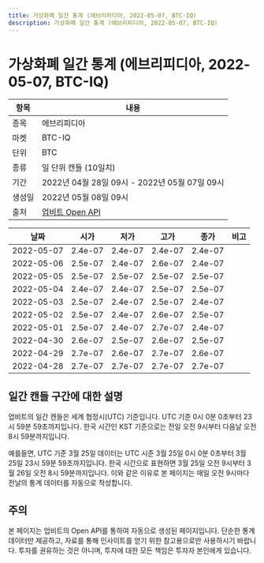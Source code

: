 ```yaml
---
title: 가상화폐 일간 통계 (에브리피디아, 2022-05-07, BTC-IQ)
description: 가상화폐 일간 통계 (에브리피디아, 2022-05-07, BTC-IQ)
---
```



가상화폐 일간 통계 (에브리피디아, 2022-05-07, BTC-IQ)
===

|항목|내용|
|--|--|
|종목|에브리피디아|
|마켓|BTC-IQ|
|단위|BTC|
|종류|일 단위 캔들 (10일치)|
|기간|2022년 04월 28일 09시 - 2022년 05월 07일 09시|
|생성일|2022년 05월 08일 09시|
|출처|[업비트 Open API](https://docs.upbit.com)|


|날짜|시가|저가|고가|종가|비고|
|--|--|--|--|--|--|
|2022-05-07|2.4e-07|2.4e-07|2.4e-07|2.4e-07|    |
|2022-05-06|2.5e-07|2.4e-07|2.6e-07|2.4e-07|    |
|2022-05-05|2.5e-07|2.5e-07|2.5e-07|2.5e-07|    |
|2022-05-04|2.4e-07|2.4e-07|2.5e-07|2.5e-07|    |
|2022-05-03|2.5e-07|2.4e-07|2.5e-07|2.4e-07|    |
|2022-05-02|2.5e-07|2.4e-07|2.6e-07|2.5e-07|    |
|2022-05-01|2.5e-07|2.4e-07|2.7e-07|2.4e-07|    |
|2022-04-30|2.6e-07|2.5e-07|2.6e-07|2.5e-07|    |
|2022-04-29|2.7e-07|2.6e-07|2.7e-07|2.6e-07|    |
|2022-04-28|2.7e-07|2.7e-07|2.7e-07|2.7e-07|    |


일간 캔들 구간에 대한 설명
---


업비트의 일간 캔들은 세계 협정시(UTC) 기준입니다. 
UTC 기준 0시 0분 0초부터 23시 59분 59초까지입니다. 
한국 시간인 KST 기준으로는 전일 오전 9시부터 다음날 오전 8시 59분까지입니다. 


예를들면, UTC 기준 3월 25일 데이터는 UTC 시준 3월 25일 0시 0분 0초부터 3월 25일 23시 59분 59초까지입니다. 
한국 시간으로 표현하면 3월 25일 오전 9시부터 3월 26일 오전 8시 59분까지입니다. 
이와 같은 이유로 본 페이지는 매일 오전 9시마다 전날의 통계 데이터를 자동으로 작성합니다. 


주의
---


본 페이지는 업비트의 Open API를 통하여 자동으로 생성된 페이지입니다. 
단순한 통계 데이터만 제공하고, 자료를 통해 인사이트를 얻기 위한 참고용으로만 사용하시기 바랍니다. 
투자를 권유하는 것은 아니며, 투자에 대한 모든 책임은 투자자 본인에게 있습니다. 
